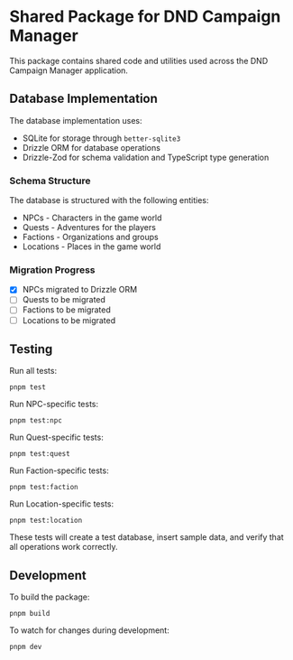 # Shared Package for DND Campaign Manager

This package contains shared code and utilities used across the DND Campaign Manager application.

## Database Implementation

The database implementation uses:

- SQLite for storage through `better-sqlite3`
- Drizzle ORM for database operations
- Drizzle-Zod for schema validation and TypeScript type generation

### Schema Structure

The database is structured with the following entities:

- NPCs - Characters in the game world
- Quests - Adventures for the players
- Factions - Organizations and groups
- Locations - Places in the game world

### Migration Progress

- [x] NPCs migrated to Drizzle ORM
- [ ] Quests to be migrated
- [ ] Factions to be migrated
- [ ] Locations to be migrated

## Testing

Run all tests:
```
pnpm test
```

Run NPC-specific tests:
```
pnpm test:npc
```

Run Quest-specific tests:
```
pnpm test:quest
```

Run Faction-specific tests:
```
pnpm test:faction
```

Run Location-specific tests:
```
pnpm test:location
```

These tests will create a test database, insert sample data, and verify that all operations work correctly.

## Development

To build the package:

```
pnpm build
```

To watch for changes during development:

```
pnpm dev
``` 